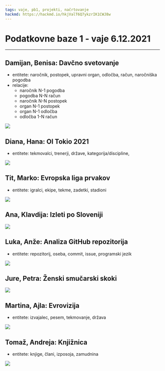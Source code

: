 ```yaml
---
tags: vaje, pb1, projekti, načrtovanje
hackmd: https://hackmd.io/hkjValT6Q7ykzrIK1CWJ8w
---
```

# Podatkovne baze 1 - vaje 6.12.2021

---

## Damijan, Benisa: Davčno svetovanje

* entitete: naročnik, postopek, upravni organ, odločba, račun, naročniška pogodba
* relacije:
  - naročnik N-1 pogodba
  - pogodba N-N račun
  - naročnik N-N postopek
  - organ N-1 postopek
  - organ N-1 odločba
  - odločba 1-N račun

![](https://i.imgur.com/0RMhKe0.png)

## Diana, Hana: OI Tokio 2021

* entitete: tekmovalci, trenerji, države, kategorija/discipline, 

![](https://i.imgur.com/qCjb2jv.png)

## Tit, Marko: Evropska liga prvakov

* entitete: igralci, ekipe, tekme, zadetki, stadioni

![](https://i.imgur.com/p0MQfZF.png)

## Ana, Klavdija: Izleti po Sloveniji

![](https://i.imgur.com/AnpMkxK.png)

## Luka, Anže: Analiza GitHub repozitorija

* entitete: repozitorij, oseba, commit, issue, programski jezik

![](https://i.imgur.com/vjEB9gS.png)

## Jure, Petra: Ženski smučarski skoki

![](https://i.imgur.com/wE3jZjI.png)

## Martina, Ajla: Evrovizija

* entitete: izvajalec, pesem, tekmovanje, država

![](https://i.imgur.com/wJRS2xi.png)

## Tomaž, Andreja: Knjižnica

* entitete: knjige, člani, izposoja, zamudnina

![](https://i.imgur.com/CXdnwKN.png)
